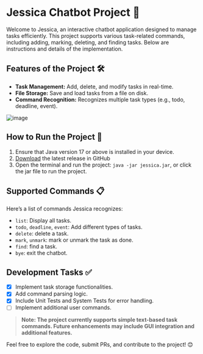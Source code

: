# Jessica Chatbot Project 🌟
Welcome to Jessica, an interactive chatbot application designed to manage tasks efficiently. This project supports various task-related commands, including adding, marking, deleting, and finding tasks. Below are instructions and details of the implementation.

## Features of the Project 🛠️
- **Task Management:** Add, delete, and modify tasks in real-time.
- **File Storage:** Save and load tasks from a file on disk.
- **Command Recognition:** Recognizes multiple task types (e.g., todo, deadline, event).

![image](https://github.com/user-attachments/assets/1b704773-a75c-49bc-946b-ba262afb3225)


## How to Run the Project 🚀
1. Ensure that Java version 17 or above is installed in your device.
2. [Download](https://github.com/nhocmt227/ip/releases/download/v3/jessica.jar) the latest release in GitHub
3. Open the terminal and run the project:
   `java -jar jessica.jar`, or click the jar file to run the project.

## Supported Commands 📋
Here’s a list of commands Jessica recognizes:
- `list`: Display all tasks.
- `todo`, `deadline`, `event`: Add different types of tasks.
- `delete`: delete a task.
- `mark`, `unmark`: mark or unmark the task as done.
- `find`: find a task.
- `bye`: exit the chatbot.

## Development Tasks ✅
- [x] Implement task storage functionalities.
- [x] Add command parsing logic.
- [x] Include Unit Tests and System Tests for error handling.
- [ ] Implement additional user commands.

> **Note: The project currently supports simple text-based task commands. Future enhancements may include GUI integration and additional features.**

Feel free to explore the code, submit PRs, and contribute to the project! 😊
